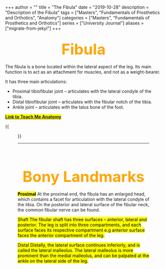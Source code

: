 +++
author = ""
title = "The Fibula"
date = "2019-10-28"
description = "Description of the Fibula"
tags = ["Masters", "Fundamentals of Prosthetics and Orthotics", "Anatomy"]
categories = ["Masters", "Fundamentals of Prosthetics and Orthotics"]
series = ["University Journal"]
aliases = ["migrate-from-jekyl"]
+++

<font size="+7" color="orange"><center> Fibula </center></font>  
---

The fibula is a bone located within the lateral aspect of the leg. Its main function is to act as an attachment for muscles, and not as a weight-bearer.

It has three main articulations:

- Proximal tibiofibular joint – articulates with the lateral condyle of the tibia.
- Distal tibiofibular joint – articulates with the fibular notch of the tibia.
- Ankle joint – articulates with the talus bone of the foot.

**<mark>[Link to Teach Me Anatomy](https://teachmeanatomy.info/lower-limb/bones/the-fibula/)<mark>**

{{<figure src="/2019-10-14/Overview-of-the-Fibula.png" position="center" style="border-radius: 8px;" caption="Overview of the Fibula" captionPosition="center" captionStyle="color: white;" >}}

---

<br><br>

<font size="+7" color="orange"><center> Bony Landmarks </center></font>  
---

**<mark>Proximal<mark>**
At the proximal end, the fibula has an enlarged head, which contains a facet for articulation with the lateral condyle of the tibia. On the posterior and lateral surface of the fibular neck, the common fibular nerve can be found.

<mark>Shaft<mark>
The fibular shaft has three surfaces – anterior, lateral and posterior. The leg is split into three compartments, and each surface faces its respective compartment e.g anterior surface faces the anterior compartment of the leg.

<mark>Distal<mark>
Distally, the lateral surface continues inferiorly, and is called the lateral malleolus. The lateral malleolus is more prominent than the medial malleolus, and can be palpated at the ankle on the lateral side of the leg.